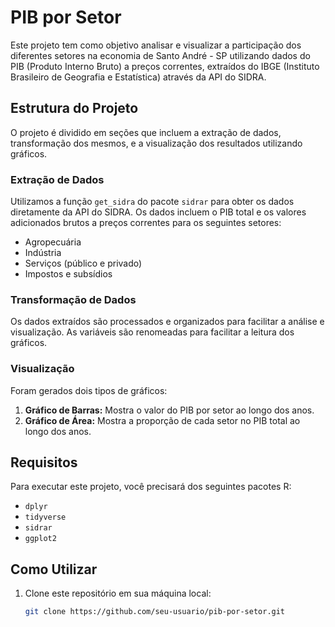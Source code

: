# PIB por Setor

Este projeto tem como objetivo analisar e visualizar a participação dos diferentes setores na economia de Santo André - SP utilizando dados do PIB (Produto Interno Bruto) a preços correntes, extraídos do IBGE (Instituto Brasileiro de Geografia e Estatística) através da API do SIDRA.

## Estrutura do Projeto

O projeto é dividido em seções que incluem a extração de dados, transformação dos mesmos, e a visualização dos resultados utilizando gráficos.

### Extração de Dados

Utilizamos a função `get_sidra` do pacote `sidrar` para obter os dados diretamente da API do SIDRA. Os dados incluem o PIB total e os valores adicionados brutos a preços correntes para os seguintes setores:
- Agropecuária
- Indústria
- Serviços (público e privado)
- Impostos e subsídios

### Transformação de Dados

Os dados extraídos são processados e organizados para facilitar a análise e visualização. As variáveis são renomeadas para facilitar a leitura dos gráficos.

### Visualização

Foram gerados dois tipos de gráficos:
1. **Gráfico de Barras:** Mostra o valor do PIB por setor ao longo dos anos.
2. **Gráfico de Área:** Mostra a proporção de cada setor no PIB total ao longo dos anos.

## Requisitos

Para executar este projeto, você precisará dos seguintes pacotes R:
- `dplyr`
- `tidyverse`
- `sidrar`
- `ggplot2`

## Como Utilizar

1. Clone este repositório em sua máquina local:
   ```bash
   git clone https://github.com/seu-usuario/pib-por-setor.git
